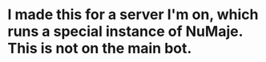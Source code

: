 # I made this for a server I'm on, which runs a special instance of NuMaje. This is not on the main bot.
